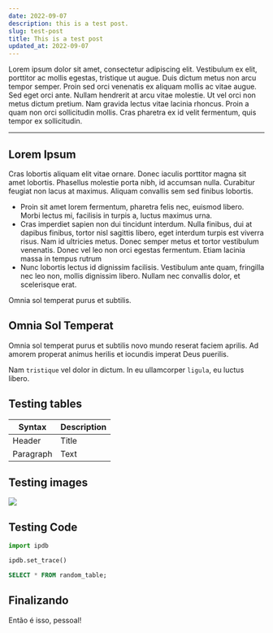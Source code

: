 ```yaml
---
date: 2022-09-07
description: this is a test post.
slug: test-post
title: This is a test post
updated_at: 2022-09-07
---
```

   
Lorem ipsum dolor sit amet, consectetur adipiscing elit. Vestibulum ex elit, porttitor ac mollis egestas, tristique ut augue. Duis dictum metus non arcu tempor semper. Proin sed orci venenatis ex aliquam mollis ac vitae augue. Sed eget orci ante. Nullam hendrerit at arcu vitae molestie. Ut vel orci non metus dictum pretium. Nam gravida lectus vitae lacinia rhoncus. Proin a quam non orci sollicitudin mollis. Cras pharetra ex id velit fermentum, quis tempor ex sollicitudin.   
   
---   
   
## Lorem Ipsum
   
Cras lobortis aliquam elit vitae ornare. Donec iaculis porttitor magna sit amet lobortis. Phasellus molestie porta nibh, id accumsan nulla. Curabitur feugiat non lacus at maximus. Aliquam convallis sem sed finibus lobortis.
   
- Proin sit amet lorem fermentum, pharetra felis nec, euismod libero. Morbi lectus mi, facilisis in turpis a, luctus maximus urna.   
- Cras imperdiet sapien non dui tincidunt interdum. Nulla finibus, dui at dapibus finibus, tortor nisl sagittis libero, eget interdum turpis est viverra risus. Nam id ultricies metus. Donec semper metus et tortor vestibulum venenatis. Donec vel leo non orci egestas fermentum. Etiam lacinia massa in tempus rutrum
- Nunc lobortis lectus id dignissim facilisis. Vestibulum ante quam, fringilla nec leo non, mollis dignissim libero. Nullam nec convallis dolor, et scelerisque erat.
   
Omnia sol temperat purus et subtilis.   
   
## Omnia Sol Temperat   
   
Omnia sol temperat purus et subtilis novo mundo reserat faciem aprilis.
Ad amorem properat animus herilis et iocundis imperat Deus puerilis.
   
Nam `tristique` vel dolor in dictum. In eu ullamcorper `ligula`, eu luctus libero.


## Testing tables

| Syntax      | Description |
| ----------- | ----------- |
| Header      | Title       |
| Paragraph   | Text        |

## Testing images

![](/blog/assets/python-logo.png)

## Testing Code

```python
import ipdb

ipdb.set_trace()
```

```sql
SELECT * FROM random_table;
```

## Finalizando

Então é isso, pessoal!